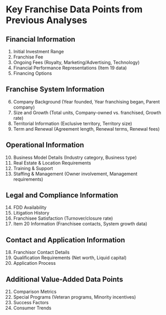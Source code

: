 # Key Franchise Data Points from Previous Analyses

## Financial Information
1. Initial Investment Range
2. Franchise Fee
3. Ongoing Fees (Royalty, Marketing/Advertising, Technology)
4. Financial Performance Representations (Item 19 data)
5. Financing Options

## Franchise System Information
6. Company Background (Year founded, Year franchising began, Parent company)
7. Size and Growth (Total units, Company-owned vs. franchised, Growth rate)
8. Territorial Information (Exclusive territory, Territory size)
9. Term and Renewal (Agreement length, Renewal terms, Renewal fees)

## Operational Information
10. Business Model Details (Industry category, Business type)
11. Real Estate & Location Requirements
12. Training & Support
13. Staffing & Management (Owner involvement, Management requirements)

## Legal and Compliance Information
14. FDD Availability
15. Litigation History
16. Franchisee Satisfaction (Turnover/closure rate)
17. Item 20 Information (Franchisee contacts, System growth data)

## Contact and Application Information
18. Franchisor Contact Details
19. Qualification Requirements (Net worth, Liquid capital)
20. Application Process

## Additional Value-Added Data Points
21. Comparison Metrics
22. Special Programs (Veteran programs, Minority incentives)
23. Success Factors
24. Consumer Trends
